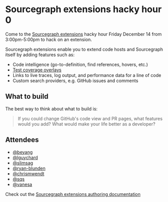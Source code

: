 # Sourcegraph extensions hacky hour 0

Come to the [Sourcegraph extensions](https://docs.sourcegraph.com/extensions) hacky hour Friday December 14 from 3:00pm-5:00pm to hack on an extension.

Sourcegraph extensions enable you to extend code hosts and Sourcegraph itself by adding features such as:

- Code intelligence (go-to-definition, find references, hovers, etc.)
- [Test coverage overlays](https://sourcegraph.com/extensions/sourcegraph/codecov)
- Links to live traces, log output, and performance data for a line of code
- Custom search providers, e.g. GitHub issues and comments

## What to build

The best way to think about what to build is:

> If you could change GitHub's code view and PR pages, what features would you add? What would make your life better as a developer?

## Attendees

- [@beyang](https://github.com/beyang)
- [@lguychard](https://github.com/lguychard)
- [@slimsag](https://github.com/slimsag)
- [@ryan-blunden](https://github.com/ryan-blunden)
- [@chrismwendt](https://github.com/chrismwendt)
- [@sqs](https://github.com/sqs)
- [@vanesa](vanesa)

Check out the [Sourcegraph extensions authoring documentation](https://docs.sourcegraph.com/extensions/authoring)

